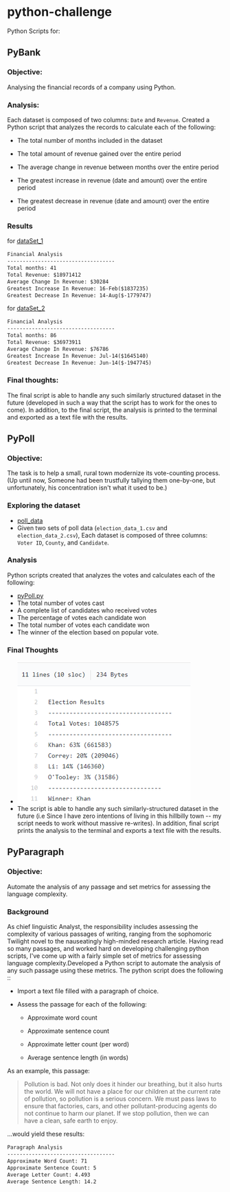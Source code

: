 # python-challenge
Python Scripts for:

## PyBank 
### Objective:
Analysing the financial records of a company using Python.

### Analysis:
Each dataset is composed of two columns: `Date` and `Revenue`. Created a Python script that analyzes the records to calculate each of the following:

* The total number of months included in the dataset

* The total amount of revenue gained over the entire period

* The average change in revenue between months over the entire period

* The greatest increase in revenue (date and amount) over the entire period

* The greatest decrease in revenue (date and amount) over the entire period

### Results

for [dataSet_1](pyBank/budget_data_1.csv)
```
Financial Analysis
-----------------------------------
Total months: 41
Total Revenue: $18971412
Average Change In Revenue: $30284
Greatest Increase In Revenue: 16-Feb($1837235)
Greatest Decrease In Revenue: 14-Aug($-1779747)
```

for [dataSet_2](pyBank/budget_data_2.csv)
```
Financial Analysis
-----------------------------------
Total months: 86
Total Revenue: $36973911
Average Change In Revenue: $76786
Greatest Increase In Revenue: Jul-14($1645140)
Greatest Decrease In Revenue: Jun-14($-1947745)

```
### Final thoughts:
The final script is able to handle any such similarly structured dataset in the future (developed in such a way that the  script has to work for the ones to come). In addition, to the final script, the analysis is printed to the terminal and exported as a text file with the results.


## PyPoll 

### Objective:
The task is to help a small, rural town modernize its vote-counting process. (Up until now, Someone had been trustfully tallying them one-by-one, but unfortunately, his concentration isn't what it used to be.)

### Exploring the dataset 
* [poll_data](pyPoll/pyPoll.csv)
* Given two sets of poll data (`election_data_1.csv` and `election_data_2.csv`), Each dataset is composed of three columns: 
`Voter ID`, `County`, and `Candidate`.

### Analysis
Python scripts created  that analyzes the votes and calculates each of the following:
* [pyPoll.py](pyPoll/pyPoll.py)
* The total number of votes cast
* A complete list of candidates who received votes
* The percentage of votes each candidate won
* The total number of votes each candidate won
* The winner of the election based on popular vote.

### Final Thoughts
* ![poll_results](pyPoll/poll_results.png)
* The script is able to handle any such similarly-structured dataset in the future (i.e Since I have zero intentions of living in this hillbilly town -- my script needs to work without massive re-writes). In addition, final script prints the analysis to the terminal and exports a text file with the results.


## PyParagraph

### Objective:
Automate the analysis of any passage and set metrics for assessing the language complexity.

### Background
As chief linguistic Analyst, the responsibility includes assessing the complexity of various passages of writing, ranging from the sophomoric Twilight novel to the nauseatingly high-minded research article. Having read so many passages, and worked hard on developing challenging python scripts, I've come up with a fairly simple set of metrics for assessing language complexity.Developed a Python script to automate the analysis of any such passage using these metrics. The python script does the following ::

* Import a text file filled with a paragraph of choice.

* Assess the passage for each of the following:

  * Approximate word count

  * Approximate sentence count

  * Approximate letter count (per word)

  * Average sentence length (in words)

As an example, this passage:

> Pollution is bad. Not only does it hinder our breathing, but it also hurts the world. We will not have a place for our children at the current rate of pollution, so pollution is a serious concern. We must pass laws to ensure that factories, cars, and other pollutant-producing agents do not continue to harm our planet. If we stop pollution, then we can have a clean, safe earth to enjoy.

...would yield these results:
```
Paragraph Analysis
-----------------------------------
Approximate Word Count: 71
Approximate Sentence Count: 5
Average Letter Count: 4.493
Average Sentence Length: 14.2

